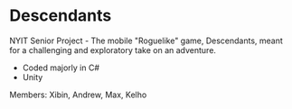 # Descendants

NYIT Senior Project - The mobile "Roguelike" game, Descendants, meant for a challenging and exploratory take on an adventure.

- Coded majorly in C#
- Unity

Members: Xibin, Andrew, Max, Kelho
